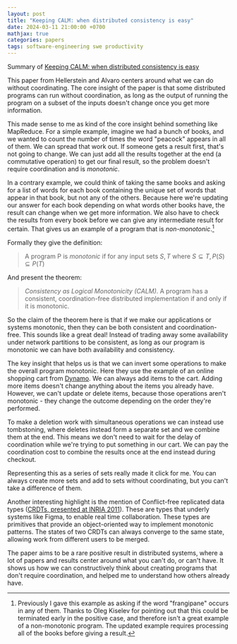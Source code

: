 ```yaml
---
layout: post
title: "Keeping CALM: when distributed consistency is easy"
date: 2024-03-11 21:00:00 +0700
mathjax: true
categories: papers
tags: software-engineering swe productivity
---
```


Summary of [Keeping CALM: when distributed consistency is easy](https://dl.acm.org/doi/10.1145/3369736)

This paper from Hellerstein and Alvaro centers around what we can do without coordinating. The core insight of the paper is that some distributed programs can run without coordination, as long as the output of running the program on a subset of the inputs doesn't change once you get more information.

<!--more-->

This made sense to me as kind of the core insight behind something like MapReduce. For a simple example, imagine we had a bunch of books, and we wanted to count the number of times the word "peacock" appears in all of them. We can spread that work out. If someone gets a result first, that's not going to change. We can just add all the results together at the end (a commutative operation) to get our final result, so the problem doesn't require coordination and is _monotonic_. 

In a contrary example, we could think of taking the same books and asking for a list of words for each book containing the unique set of words that appear in that book, but not any of the others. Because here we're updating our answer for each book depending on what words other books have, the result can change when we get more information. We also have to check the results from every book before we can give any intermediate result for certain. That gives us an example of a program that is _non-monotonic_.[^1]

[^1]: Previously I gave this example as asking if the word "frangipane" occurs in any of them. Thanks to Oleg Kiselev for pointing out that this could be terminated early in the positive case, and therefore isn't a great example of a non-monotonic program. The updated example requires processing all of the books before giving a result. 

Formally they give the definition:

> A program P is _monotonic_ if for any input sets $S, T$ where $S \subseteq T, P(S) \subseteq P(T)$

And present the theorem:

> _Consistency as Logical Monotonicity (CALM)_. A program has a consistent, coordination-free distributed implementation if and only if it is monotonic. 

So the claim of the theorem here is that if we make our applications or systems monotonic, then they can be both consistent and coordination-free. This sounds like a great deal! Instead of trading away some availability under network partitions to be consistent, as long as our program is monotonic we can have both availability and consistency. 

The key insight that helps us is that we can invert some operations to make the overall program monotonic. Here they use the example of an online shopping cart from [Dynamo](https://www.allthingsdistributed.com/files/amazon-dynamo-sosp2007.pdf). We can always add items to the cart. Adding more items doesn't change anything about the items you already have. However, we can't update or delete items, because those operations aren't monotonic - they change the outcome depending on the order they're performed. 

To make a deletion work with simultaneous operations we can instead use tombstoning, where deletes instead form a separate set and we combine them at the end. This means we don't need to wait for the delay of coordination while we're trying to put something in our cart. We can pay the coordination cost to combine the results once at the end instead during checkout.  

Representing this as a series of sets really made it click for me. You can always create more sets and add to sets without coordinating, but you can't take a difference of them. 

Another interesting highlight is the mention of Conflict-free replicated data types ([CRDTs, presented at INRIA 2011](https://pages.lip6.fr/Marc.Shapiro/papers/RR-7687.pdf)). These are types that underly systems like Figma, to enable real time collaboration. These types are primitives that provide an object-oriented way to implement monotonic patterns. The states of two CRDTs can always converge to the same state, allowing work from different users to be merged.

The paper aims to be a rare positive result in distributed systems, where a lot of papers and results center around what you can't do, or can't have. It shows us how we can constructively think about creating programs that don't require coordination, and helped me to understand how others already have. 